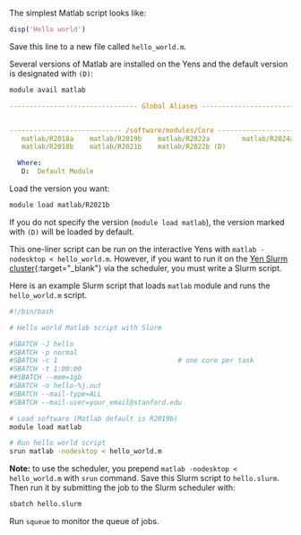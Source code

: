 The simplest Matlab script looks like:

```matlab title="hello_world.m"
disp('Hello world')
```

Save this line to a new file called `hello_world.m`. 

Several versions of Matlab are installed on the Yens and the default version is designated with `(D)`:

```bash title="Terminal Command"
module avail matlab
```

```{.yaml .no-copy title="Terminal Output"}
-------------------------------- Global Aliases --------------------------------


---------------------------- /software/modules/Core ----------------------------
   matlab/R2018a    matlab/R2019b    matlab/R2022a        matlab/R2024a
   matlab/R2018b    matlab/R2021b    matlab/R2022b (D)

  Where:
   D:  Default Module
```

Load the version you want:

```bash title="Terminal Command"
module load matlab/R2021b
```

If you do not specify the version (`module load matlab`), the version marked with `(D)` will be loaded by default.

This one-liner script can be run on the interactive Yens with `matlab -nodesktop < hello_world.m`. 
However, if you want to run it on the [Yen Slurm cluster](/_user_guide/slurm){:target="_blank"} via the scheduler, you must write a Slurm script.

Here is an example Slurm script that loads `matlab` module and runs the `hello_world.m` script.


```bash title="hello.slurm"
#!/bin/bash

# Hello world Matlab script with Slurm

#SBATCH -J hello
#SBATCH -p normal
#SBATCH -c 1                              # one core per task
#SBATCH -t 1:00:00
##SBATCH --mem=1gb
#SBATCH -o hello-%j.out
#SBATCH --mail-type=ALL
#SBATCH --mail-user=your_email@stanford.edu

# Load software (Matlab default is R2019b)
module load matlab

# Run hello world script
srun matlab -nodesktop < hello_world.m
```

**Note:** to use the scheduler, you prepend `matlab -nodesktop < hello_world.m` with `srun` command. 
Save this Slurm script to `hello.slurm`.
Then run it by submitting the job to the Slurm scheduler with:

```bash title="Terminal Command"
sbatch hello.slurm
```

Run `squeue` to monitor the queue of jobs.
